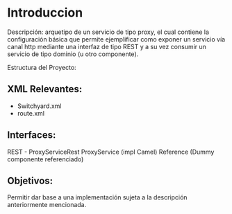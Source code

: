 Introduccion
============
Descripción: arquetipo de un servicio de tipo proxy, el cual contiene la configuración 
básica que permite ejemplificar como exponer un servicio vía canal http mediante 
una interfaz de tipo REST y a su vez consumir un servicio de tipo dominio (u otro componente). 

Estructura del Proyecto:

XML Relevantes:
---------------
 - Switchyard.xml
 - route.xml
 
 Interfaces:
 -----------
 REST - ProxyServiceRest
 ProxyService (impl Camel)
 Reference (Dummy componente referenciado)
 
 Objetivos:
 ----------
 Permitir dar base a una implementación sujeta a la descripción anteriormente mencionada.
